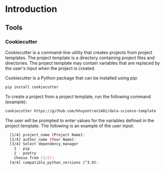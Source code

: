 # Introduction

<!-- This is a comment -->

## Tools

### Cookiecutter

Cookiecutter is a command-line utility that creates projects from project templates. The project template is a directory containing project files and directories. The project template may contain variables that are replaced by the user's input when the project is created.

Cookiecutter is a Python package that can be installed using pip:

```bash
pip install cookiecutter
```

To create a project from a project template, run the following command (example):

```bash
cookiecutter https://github.com/khuyentran1401/data-science-template
```

The user will be prompted to enter values for the variables defined in the project template. The following is an example of the user input:

```bash
  [1/4] project_name (Project Name):
  [2/4] author_name (Your Name):
  [3/4] Select dependency_manager
    1 - pip
    2 - poetry
    Choose from [1/2]:
  [4/4] compatible_python_versions (^3.9):
```